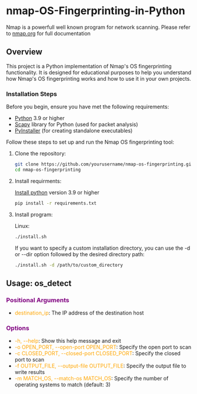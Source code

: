 # nmap-OS-Fingerprinting-in-Python

Nmap is a powerfull well known program for network scanning.
Please refer to [nmap.org](https://nmap.org/download.html) for full documentation

## Overview

This project is a Python implementation of Nmap's OS fingerprinting functionality. It is designed for educational purposes to help you understand how Nmap's OS fingerprinting works and how to use it in your own projects. 

### Installation Steps

Before you begin, ensure you have met the following requirements:

- [Python](https://www.python.org/) 3.9 or higher
- [Scapy](https://scapy.net/) library for Python (used for packet analysis)
- [PyInstaller](https://www.pyinstaller.org/) (for creating standalone executables)

Follow these steps to set up and run the Nmap OS fingerprinting tool:

1. Clone the repository:

   ```bash
   git clone https://github.com/yourusername/nmap-os-fingerprinting.git
   cd nmap-os-fingerprinting
    ```
2. Install requirments:

    [Install python](https://www.python.org/) version 3.9 or higher
    ```bash
    pip install -r requirements.txt
    ```
3. Install program:

    Linux:
    ```bash
    ./install.sh
    ```
    If you want to specify a custom installation directory, you can use the -d or --dir option followed by the desired directory path:

    ```bash
    ./install.sh -d /path/to/custom_directory
    ```

## Usage: os_detect

### <span style="color:purple">Positional Arguments</span>

- <span style="color:orange">destination_ip</span>: The IP address of the destination host

### <span style="color:purple">Options</span>

- <span style="color:orange">-h, --help</span>: Show this help message and exit
- <span style="color:orange">-o OPEN_PORT, --open-port OPEN_PORT</span>: Specify the open port to scan
- <span style="color:orange">-c CLOSED_PORT, --closed-port CLOSED_PORT</span>: Specify the closed port to scan
- <span style="color:orange">-f OUTPUT_FILE, --output-file OUTPUT_FILE</span>: Specify the output file to write results
- <span style="color:orange">-m MATCH_OS, --match-os MATCH_OS</span>: Specify the number of operating systems to match (default: 3)